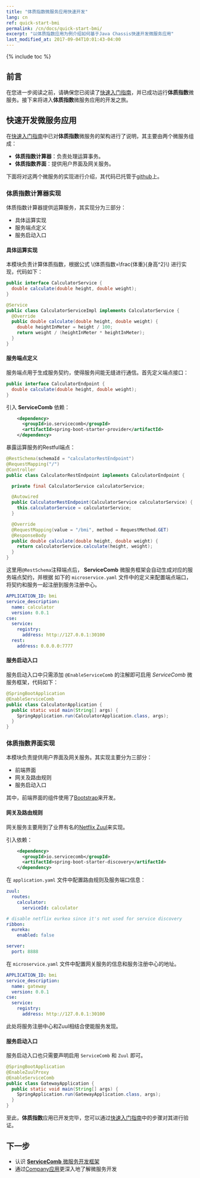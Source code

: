 ```yaml
---
title: "体质指数微服务应用快速开发"
lang: cn
ref: quick-start-bmi
permalink: /cn/docs/quick-start-bmi/
excerpt: "以体质指数应用为例介绍如何基于Java Chassis快速开发微服务应用"
last_modified_at: 2017-09-04T10:01:43-04:00
---
```


{% include toc %}
## 前言
在您进一步阅读之前，请确保您已阅读了[快速入门指南](/cn/docs/quick-start/)，并已成功运行**体质指数**微服务。接下来将进入**体质指数**微服务应用的开发之旅。

## 快速开发微服务应用
在[快速入门指南](/cn/docs/quick-start/)中已对**体质指数**微服务的架构进行了说明，其主要由两个微服务组成：
* **体质指数计算器**：负责处理运算事务。
* **体质指数界面**：提供用户界面及网关服务。

下面将对这两个微服务的实现进行介绍，其代码已托管于[github](https://github.com/ServiceComb/ServiceComb-Java-Chassis/tree/master/samples/bmi)上。
### 体质指数计算器实现
体质指数计算器提供运算服务，其实现分为三部分：
* 具体运算实现
* 服务端点定义
* 服务启动入口

#### 具体运算实现
本模块负责计算体质指数，根据公式 \\(体质指数=\frac{体重}{身高^2}\\) 进行实现，代码如下：
```java
public interface CalculatorService {
  double calculate(double height, double weight);
}

@Service
public class CalculatorServiceImpl implements CalculatorService {
  @Override
  public double calculate(double height, double weight) {
    double heightInMeter = height / 100;
    return weight / (heightInMeter * heightInMeter);
  }
}
``` 

#### 服务端点定义
服务端点用于生成服务契约，使得服务间能无缝进行通信。首先定义端点接口：
```java
public interface CalculatorEndpoint {
  double calculate(double height, double weight);
}
```
引入 **ServiceComb** 依赖：
```xml
    <dependency>
      <groupId>io.servicecomb</groupId>
      <artifactId>spring-boot-starter-provider</artifactId>
    </dependency>
```
暴露运算服务的Restful端点：
```java
@RestSchema(schemaId = "calculatorRestEndpoint")
@RequestMapping("/")
@Controller
public class CalculatorRestEndpoint implements CalculatorEndpoint {

  private final CalculatorService calculatorService;

  @Autowired
  public CalculatorRestEndpoint(CalculatorService calculatorService) {
    this.calculatorService = calculatorService;
  }

  @Override
  @RequestMapping(value = "/bmi", method = RequestMethod.GET)
  @ResponseBody
  public double calculate(double height, double weight) {
    return calculatorService.calculate(height, weight);
  }
}
```
这里用`@RestSchema`注释端点后， **ServiceComb** 微服务框架会自动生成对应的服务端点契约，并根据
如下的 `microservice.yaml` 文件中的定义来配置端点端口，将契约和服务一起注册到服务注册中心。
```yaml
APPLICATION_ID: bmi
service_description:
  name: calculator
  version: 0.0.1
cse:
  service:
    registry:
      address: http://127.0.0.1:30100
  rest:
    address: 0.0.0.0:7777
```

#### 服务启动入口
服务启动入口中只需添加 `@EnableServiceComb` 的注解即可启用 *ServiceComb* 微服务框架，代码如下：
```java
@SpringBootApplication
@EnableServiceComb
public class CalculatorApplication {
  public static void main(String[] args) {
    SpringApplication.run(CalculatorApplication.class, args);
  }
}
```

### 体质指数界面实现
本模块负责提供用户界面及网关服务。其实现主要分为三部分：
* 前端界面
* 网关及路由规则
* 服务启动入口

其中，前端界面的组件使用了[Bootstrap](http://getbootstrap.com/)来开发。

#### 网关及路由规则
网关服务主要用到了业界有名的[Netflix Zuul](https://github.com/Netflix/zuul/wiki)来实现。

引入依赖：
```xml
    <dependency>
      <groupId>io.servicecomb</groupId>
      <artifactId>spring-boot-starter-discovery</artifactId>
    </dependency>
```
在 `application.yaml` 文件中配置路由规则及服务端口信息：
```yaml
zuul:
  routes:
    calculator:
      serviceId: calculator

# disable netflix eurkea since it's not used for service discovery
ribbon:
  eureka:
    enabled: false

server:
  port: 8888
```
在 `microservice.yaml` 文件中配置网关服务的信息和服务注册中心的地址。
```yaml
APPLICATION_ID: bmi
service_description:
  name: gateway
  version: 0.0.1
cse:
  service:
    registry:
      address: http://127.0.0.1:30100
```
此处将服务注册中心和Zuul相结合使能服务发现。

#### 服务启动入口
服务启动入口也只需要声明启用 `ServiceComb` 和 `Zuul` 即可。
```java
@SpringBootApplication
@EnableZuulProxy
@EnableServiceComb
public class GatewayApplication {
  public static void main(String[] args) {
    SpringApplication.run(GatewayApplication.class, args);
  }
}
```

至此，**体质指数**应用已开发完毕，您可以通过[快速入门指南](/cn/docs/quick-start/#运行微服务应用)中的步骤对其进行验证。

## 下一步
* 认识 [**ServiceComb** 微服务开发框架](/cn/users/user-guide/)
* 通过[Company应用](/cn/docs/linuxcon-workshop-demo/)更深入地了解微服务开发
